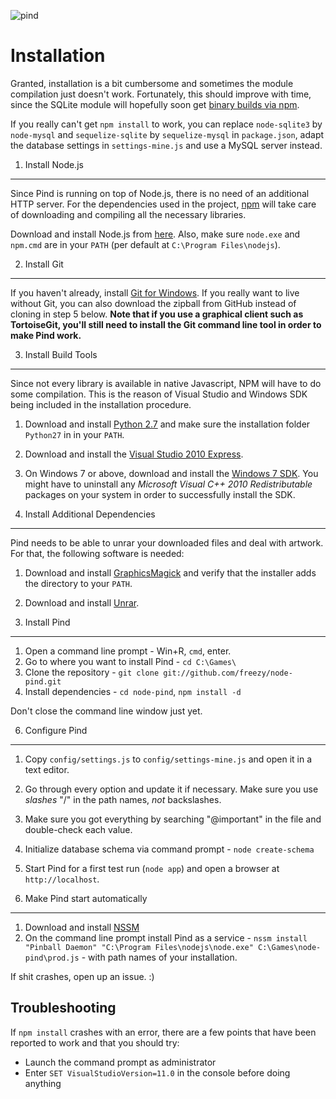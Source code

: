 ![pind](https://raw.github.com/freezy/node-pind/gh-pages/img/hipsterlogo-install.png)

Installation
============

Granted, installation is a bit cumbersome and sometimes the module compilation just doesn't work. Fortunately, this
should improve with time, since the SQLite module will hopefully soon get [binary builds via npm](https://github.com/developmentseed/node-sqlite3/issues/67).

If you really can't get `npm install` to work, you can replace `node-sqlite3` by `node-mysql` and `sequelize-sqlite` by
`sequelize-mysql` in `package.json`, adapt the database settings in `settings-mine.js` and use a MySQL server instead.


1. Install Node.js
------------------
Since Pind is running on top of Node.js, there is no need of an additional
HTTP server. For the dependencies used in the project,
[npm](https://github.com/isaacs/npm) will take care of downloading and
compiling all the necessary libraries.

Download and install Node.js from [here](http://nodejs.org/). Also, make sure
`node.exe` and `npm.cmd` are in your `PATH` (per default at `C:\Program Files\nodejs`).


2. Install Git
--------------
If you haven't already, install [Git for Windows](https://code.google.com/p/msysgit/downloads/list?q=full+installer+official+git). If you really want
to live without Git, you can also download the zipball from GitHub instead of
cloning in step 5 below. **Note that if you use a graphical client such as TortoiseGit, you'll still need
to install the Git command line tool in order to make Pind work.**


3. Install Build Tools
----------------------

Since not every library is available in native Javascript, NPM will have to do
some compilation. This is the reason of Visual Studio and Windows SDK being
included in the installation procedure.

1. Download and install [Python 2.7](http://www.python.org/download/releases/2.7.5/) and make sure the installation
   folder `Python27` in in your `PATH`.
2. Download and install the [Visual Studio 2010 Express](http://go.microsoft.com/?linkid=9709949).
3. On Windows 7 or above, download and install the
   [Windows 7 SDK](http://www.microsoft.com/en-us/download/details.aspx?id=8279). You might have to uninstall any
   *Microsoft Visual C++ 2010  Redistributable* packages on your system in order to successfully install the SDK.


4. Install Additional Dependencies
----------------------------------

Pind needs to be able to unrar your downloaded files and deal with artwork. For
that, the following software is needed:

1. Download and install [GraphicsMagick](http://www.graphicsmagick.org/download.html)
   and verify that the installer adds the directory to your `PATH`.
2. Download and install [Unrar](http://gnuwin32.sourceforge.net/downlinks/unrar.php).


5. Install Pind
---------------
1. Open a command line prompt - Win+R, `cmd`, enter.
2. Go to where you want to install Pind  - `cd C:\Games\`
3. Clone the repository - `git clone git://github.com/freezy/node-pind.git`
4. Install dependencies - `cd node-pind`, `npm install -d`

Don't close the command line window just yet.


6. Configure Pind
-----------------
1. Copy `config/settings.js` to `config/settings-mine.js` and open it in a text editor.
2. Go through every option and update it if necessary. Make sure you use *slashes* "/" in the
   path names, *not* backslashes.
3. Make sure you got everything by searching "@important" in the file and double-check each value.
3. Initialize database schema via command prompt - `node create-schema`
4. Start Pind for a first test run (`node app`) and open a browser at
   `http://localhost`.


7. Make Pind start automatically
---------------------------------

1. Download and install [NSSM](http://nssm.cc/)
2. On the command line prompt install Pind as a service - `nssm install "Pinball Daemon" "C:\Program Files\nodejs\node.exe" C:\Games\node-pind\prod.js` - with path names
of your installation.


If shit crashes, open up an issue. :)


Troubleshooting
---------------

If `npm install` crashes with an error, there are a few points that have been reported to work and that you should try:

* Launch the command prompt as administrator
* Enter `SET VisualStudioVersion=11.0` in the console before doing anything
